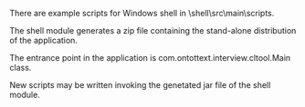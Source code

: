 There are example scripts for Windows shell in \shell\src\main\scripts.

The shell module generates a zip file containing the stand-alone distribution of the application.

The entrance point in the application is com.ontottext.interview.cltool.Main class.

New scripts may be written invoking the genetated jar file of the shell module.